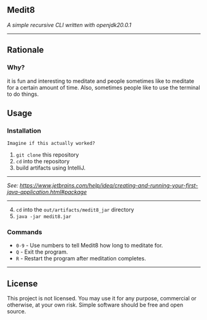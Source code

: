 ## Medit8
*A simple recursive CLI written with openjdk20.0.1*

---
## Rationale
### Why?
it is fun and interesting to meditate and people sometimes like to meditate for a certain amount of time.
Also, sometimes people like to use the terminal to do things.

## Usage
### Installation
`Imagine if this actually worked?`
1. `git clone` this repository
2. `cd` into the repository
3. build artifacts using IntelliJ.
---
  *See: https://www.jetbrains.com/help/idea/creating-and-running-your-first-java-application.html#package*

---
4. `cd` into the `out/artifacts/medit8_jar` directory
5. `java -jar medit8.jar`

### Commands
- `0-9` - Use numbers to tell Medit8 how long to meditate for.
- `Q` - Exit the program.
- `R` - Restart the program after meditation completes.

---
## License
This project is not licensed. You may use it for any purpose, commercial or otherwise, at your own risk.
Simple software should be free and open source.